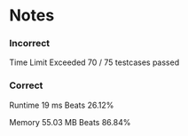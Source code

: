 # Notes

### Incorrect

Time Limit Exceeded
70 / 75 testcases passed

### Correct
Runtime
19
ms
Beats
26.12%

Memory
55.03
MB
Beats
86.84%

